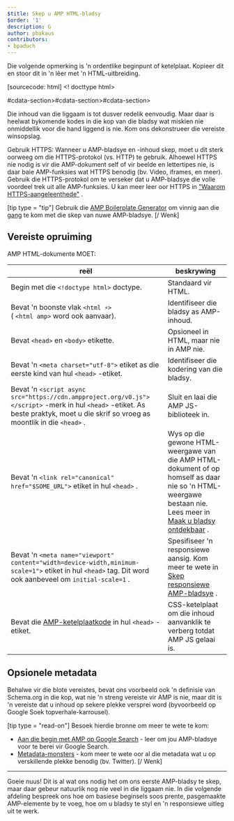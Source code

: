 ```yaml
---
$title: Skep u AMP HTML-bladsy
$order: '1'
description: G
author: pbakaus
contributors:
- bpaduch
---
```


Die volgende opmerking is 'n ordentlike beginpunt of ketelplaat. Kopieer dit en stoor dit in 'n lêer met 'n HTML-uitbreiding.

[sourcecode: html] <! docttype html>

<meta charset="utf-8">     #cdata-section>#cdata-section>#cdata-section><script async="" src="https://cdn.ampproject.org/v0.js"><#cdata-section> </div></script>

Die inhoud van die liggaam is tot dusver redelik eenvoudig. Maar daar is heelwat bykomende kodes in die kop van die bladsy wat miskien nie onmiddellik voor die hand liggend is nie. Kom ons dekonstrueer die vereiste winsopslag.

Gebruik HTTPS: Wanneer u AMP-bladsye en -inhoud skep, moet u dit sterk oorweeg om die HTTPS-protokol (vs. HTTP) te gebruik. Alhoewel HTTPS nie nodig is vir die AMP-dokument self of vir beelde en lettertipes nie, is daar baie AMP-funksies wat HTTPS benodig (bv. Video, iframes, en meer). Gebruik die HTTPS-protokol om te verseker dat u AMP-bladsye die volle voordeel trek uit alle AMP-funksies. U kan meer leer oor HTTPS in ["Waarom HTTPS-aangeleenthede"](https://developers.google.com/web/fundamentals/security/encrypt-in-transit/why-https) .

[tip type = "tip"] Gebruik die [AMP Boilerplate Generator](/boilerplate) om vinnig aan die [gang](/boilerplate) te kom met die skep van nuwe AMP-bladsye. [/ Wenk]

## Vereiste opruiming

AMP HTML-dokumente MOET:

reël | beskrywing
--- | ---
Begin met die `<!doctype html>` doctype. | Standaard vir HTML.
Bevat 'n boonste vlak `<html ⚡>` <br> ( `<html amp>` word ook aanvaar). | Identifiseer die bladsy as AMP-inhoud.
Bevat `<head>` en `<body>` etikette. | Opsioneel in HTML, maar nie in AMP nie.
Bevat 'n `<meta charset="utf-8">` etiket as die eerste kind van hul `<head>` -etiket. | Identifiseer die kodering van die bladsy.
Bevat 'n `<script async src="https://cdn.ampproject.org/v0.js"></script>` -merk in hul `<head>` -etiket. As beste praktyk, moet u die skrif so vroeg as moontlik in die `<head>` . | Sluit en laai die AMP JS-biblioteek in.
Bevat 'n `<link rel="canonical" href="$SOME_URL">` etiket in hul `<head>` . | Wys op die gewone HTML-weergawe van die AMP HTML-dokument of op homself as daar nie so 'n HTML-weergawe bestaan nie. Lees meer in [Maak u bladsy ontdekbaar](../../../../documentation/guides-and-tutorials/optimize-measure/discovery.md) .
Bevat 'n `<meta name="viewport" content="width=device-width,minimum-scale=1">` etiket in hul `<head>` tag. Dit word ook aanbeveel om `initial-scale=1` . | Spesifiseer 'n responsiewe aansig. Kom meer te wete in [Skep responsiewe AMP-bladsye](../../../../documentation/guides-and-tutorials/develop/style_and_layout/responsive_design.md) .
Bevat die [AMP-ketelplaatkode](../../../../documentation/guides-and-tutorials/learn/spec/amp-boilerplate.md) in hul `<head>` -etiket. | CSS-ketelplaat om die inhoud aanvanklik te verberg totdat AMP JS gelaai is.

## Opsionele metadata

Behalwe vir die blote vereistes, bevat ons voorbeeld ook 'n definisie van Schema.org in die kop, wat nie 'n streng vereiste vir AMP is nie, maar dit is 'n vereiste dat u inhoud op sekere plekke versprei word (byvoorbeeld op Google Soek topverhale-karrousel).

[tip type = "read-on"] Besoek hierdie bronne om meer te wete te kom:

- [Aan die begin met AMP op Google Search](https://developers.google.com/amp/docs) - leer om jou AMP-bladsye voor te berei vir Google Search.
- [Metadata-monsters](https://github.com/ampproject/amphtml/tree/master/examples/metadata-examples) - kom meer te wete oor al die metadata wat u op verskillende plekke benodig (bv. Twitter). [/ Wenk]

<hr>

Goeie nuus! Dit is al wat ons nodig het om ons eerste AMP-bladsy te skep, maar daar gebeur natuurlik nog nie veel in die liggaam nie. In die volgende afdeling bespreek ons hoe om basiese beginsels soos prente, pasgemaakte AMP-elemente by te voeg, hoe om u bladsy te styl en 'n responsiewe uitleg uit te werk.
